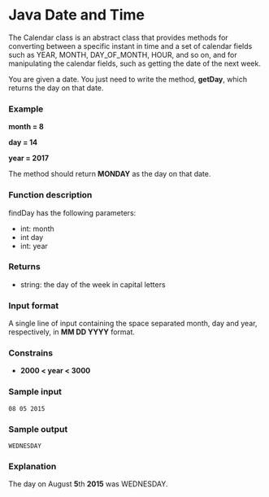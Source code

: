 # Java Date and Time

The Calendar class is an abstract class that provides methods for converting between a specific instant 
in time and a set of calendar fields such as YEAR, MONTH, DAY_OF_MONTH, HOUR, and so on, and for manipulating 
the calendar fields, such as getting the date of the next week.

You are given a date. You just need to write the method, **getDay**, which returns the day on that date.

### Example

**month = 8**

**day = 14**

**year = 2017**

The method should return **MONDAY** as the day on that date.

### Function description

findDay has the following parameters:
- int: month
- int day
- int: year

### Returns

- string: the day of the week in capital letters

### Input format

A single line of input containing the space separated month, day and year, respectively, in **MM DD YYYY** format.

### Constrains

- **2000 < year < 3000**

### Sample input

```
08 05 2015
```
### Sample output

```
WEDNESDAY
```
### Explanation

The day on August **5**th **2015** was WEDNESDAY.